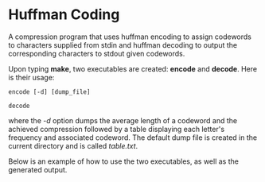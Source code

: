 # Huffman Coding

A compression program that uses huffman encoding to assign codewords to characters supplied from stdin and huffman decoding
to output the corresponding characters to stdout given codewords.

Upon typing **make**, two executables are created: **encode** and **decode**. Here is their usage:

```encode [-d] [dump_file]```

```decode```

where the *-d* option dumps the average length of a codeword and the achieved 
compression followed by a table displaying each letter's frequency and associated codeword.
The default dump file is created in the current directory and is called *table.txt*.

Below is an example of how to use the two executables, as well as the generated output.
